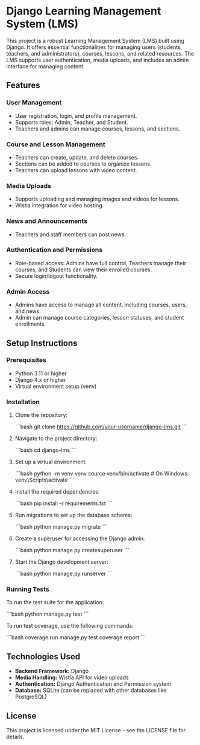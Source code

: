 # Django Learning Management System (LMS)

This project is a robust Learning Management System (LMS) built using Django. It offers essential functionalities for managing users (students, teachers, and administrators), courses, lessons, and related resources. The LMS supports user authentication, media uploads, and includes an admin interface for managing content.

## Features

### User Management
- User registration, login, and profile management.
- Supports roles: Admin, Teacher, and Student.
- Teachers and admins can manage courses, lessons, and sections.

### Course and Lesson Management
- Teachers can create, update, and delete courses.
- Sections can be added to courses to organize lessons.
- Teachers can upload lessons with video content.
  
### Media Uploads
- Supports uploading and managing images and videos for lessons.
- Wistia integration for video hosting.

### News and Announcements
- Teachers and staff members can post news.
  
### Authentication and Permissions
- Role-based access: Admins have full control, Teachers manage their courses, and Students can view their enrolled courses.
- Secure login/logout functionality.

### Admin Access
- Admins have access to manage all content, including courses, users, and news.
- Admin can manage course categories, lesson statuses, and student enrollments.

## Setup Instructions

### Prerequisites

- Python 3.11 or higher
- Django 4.x or higher
- Virtual environment setup (venv)

### Installation

1. Clone the repository:

    \`\`\`bash
    git clone https://github.com/your-username/django-lms.git
    \`\`\`

2. Navigate to the project directory:

    \`\`\`bash
    cd django-lms
    \`\`\`

3. Set up a virtual environment:

    \`\`\`bash
    python -m venv venv
    source venv/bin/activate  # On Windows: venv\Scripts\activate
    \`\`\`

4. Install the required dependencies:

    \`\`\`bash
    pip install -r requirements.txt
    \`\`\`

5. Run migrations to set up the database schema:

    \`\`\`bash
    python manage.py migrate
    \`\`\`

6. Create a superuser for accessing the Django admin:

    \`\`\`bash
    python manage.py createsuperuser
    \`\`\`

7. Start the Django development server:

    \`\`\`bash
    python manage.py runserver
    \`\`\`


### Running Tests

To run the test suite for the application:

\`\`\`bash
python manage.py test
\`\`\`

To run test coverage, use the following commands:

\`\`\`bash
coverage run manage.py test
coverage report
\`\`\`

## Technologies Used

- **Backend Framework:** Django
- **Media Handling:** Wistia API for video uploads
- **Authentication:** Django Authentication and Permission system
- **Database:** SQLite (can be replaced with other databases like PostgreSQL)

## License

This project is licensed under the MIT License - see the LICENSE file for details.
